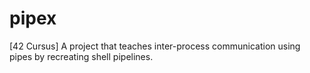 # pipex
[42 Cursus] A project that teaches inter-process communication using pipes by recreating shell pipelines.

